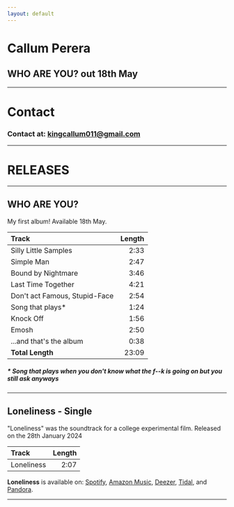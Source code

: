 ```yaml
---
layout: default
---
```


# **Callum Perera**
## **WHO ARE YOU?** out 18th May
* * *

# Contact
### Contact at: kingcallum011@gmail.com

* * *

# RELEASES

* * *

## WHO ARE YOU?
My first album! Available 18th May.


| **Track** | **Length** |
| :--- | ---: |
| Silly Little Samples | 2:33 |
| Simple Man | 2:47 |
| Bound by Nightmare | 3:46 |
| Last Time Together | 4:21 |
| Don't act Famous, Stupid-Face | 2:54 |
| Song that plays\* | 1:24 |
| Knock Off | 1:56 |
| Emosh | 2:50 |
| \...and that's the album | 0:38 |
| **Total Length** | 23:09 |
##### * Song that plays when you don't know what the f\--k is going on but you still ask anyways

* * *

## Loneliness - Single
"Loneliness" was the soundtrack for a college experimental film.
Released on the 28th January 2024

| **Track**  | **Length** |
| :---       |       ---: |
| Loneliness | 2:07       |


**Loneliness** is available on: [Spotify](https://open.spotify.com/album/0I970afxcwGdTYYvdOXJKr), 
[Amazon Music](https://music.amazon.com/albums/B0CT3SM2GL?ref=dm_ff_featurefm&tag=dittomusic-21),
[Deezer](https://www.deezer.com/en/album/538566622),
[Tidal](https://tidal.com/browse/album/341526225), 
and [Pandora](https://ditto.fm/loneliness-callum-perera).

* * *
